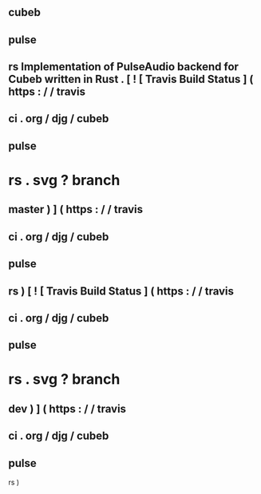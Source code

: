 #
cubeb
-
pulse
-
rs
Implementation
of
PulseAudio
backend
for
Cubeb
written
in
Rust
.
[
!
[
Travis
Build
Status
]
(
https
:
/
/
travis
-
ci
.
org
/
djg
/
cubeb
-
pulse
-
rs
.
svg
?
branch
=
master
)
]
(
https
:
/
/
travis
-
ci
.
org
/
djg
/
cubeb
-
pulse
-
rs
)
[
!
[
Travis
Build
Status
]
(
https
:
/
/
travis
-
ci
.
org
/
djg
/
cubeb
-
pulse
-
rs
.
svg
?
branch
=
dev
)
]
(
https
:
/
/
travis
-
ci
.
org
/
djg
/
cubeb
-
pulse
-
rs
)
